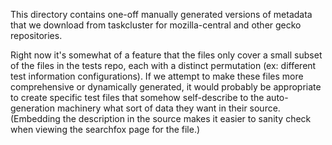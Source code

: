 This directory contains one-off manually generated versions of metadata
that we download from taskcluster for mozilla-central and other gecko
repositories.

Right now it's somewhat of a feature that the files only cover a small
subset of the files in the tests repo, each with a distinct permutation
(ex: different test information configurations).  If we attempt to make
these files more comprehensive or dynamically generated, it would probably
be appropriate to create specific test files that somehow self-describe to
the auto-generation machinery what sort of data they want in their source.
(Embedding the description in the source makes it easier to sanity check
when viewing the searchfox page for the file.)

